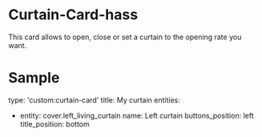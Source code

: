 # Curtain-Card-hass
This card allows to open, close or set a curtain to the opening rate you want.

# Sample

type: 'custom:curtain-card'
title: My curtain
entities:
  - entity: cover.left_living_curtain
    name: Left curtain
    buttons_position: left
    title_position: bottom
